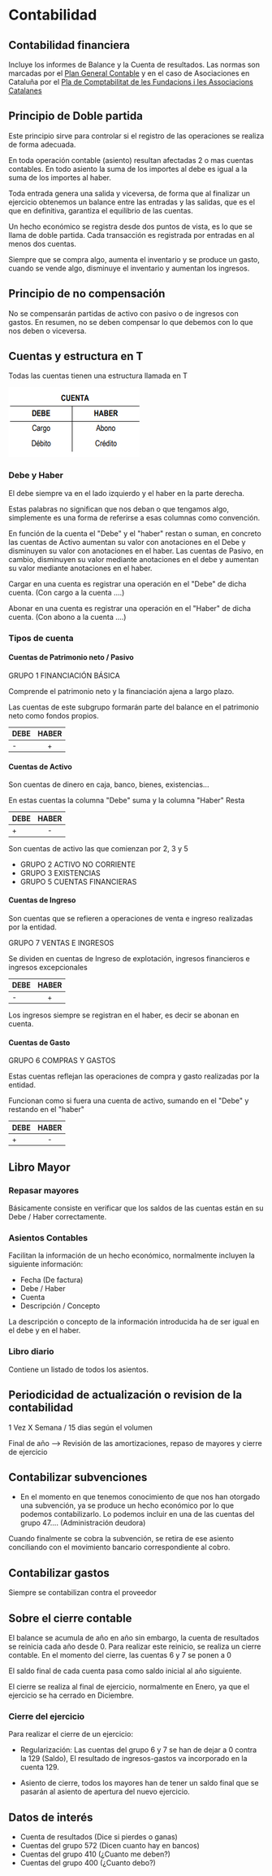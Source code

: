 # Contabilidad

## Contabilidad financiera

Incluye los informes de Balance y la Cuenta de resultados. Las normas son marcadas por el [Plan General Contable](https://cloud.javieranto.com/index.php/s/4RLY4qCKNDLkToa) y en el caso de Asociaciones en Cataluña por el [Pla de Comptabilitat de les Fundacions i les Associacions Catalanes](https://cloud.javieranto.com/index.php/s/f9Eki549fDwrLtt)

## Principio de Doble partida

Este principio sirve para controlar si el registro de las operaciones se realiza de forma adecuada.

En toda operación contable (asiento) resultan afectadas 2 o mas cuentas contables. En todo asiento la suma de los importes al debe es igual a la suma de los importes al haber.

Toda entrada genera una salida y viceversa, de forma que al finalizar un ejercicio obtenemos un balance entre las entradas y las salidas, que es el que en definitiva, garantiza el equilibrio de las cuentas.

Un hecho económico se registra desde dos puntos de vista, es lo que se llama de doble partida. Cada transacción es registrada por entradas en al menos dos cuentas. 

Siempre que se compra algo, aumenta el inventario y se produce un gasto, cuando se vende algo, disminuye el inventario y aumentan los ingresos.

## Principio de no compensación

No se compensarán partidas de activo con pasivo o de ingresos con gastos. En resumen, no se deben compensar lo que debemos con lo que nos deben o viceversa.

## Cuentas y estructura en T

Todas las cuentas tienen una estructura llamada en T

![Cuentas en T](media/cuentasent.png)

### Debe y Haber

El debe siempre va en el lado izquierdo y el haber en la parte derecha. 

Estas palabras no significan que nos deban o que tengamos algo, simplemente es una forma de referirse a esas columnas como convención.

En función de la cuenta el "Debe" y el "haber" restan o suman, en concreto las cuentas de Activo aumentan su valor con anotaciones en el Debe y disminuyen su valor con anotaciones en el haber. Las cuentas de Pasivo, en cambio, disminuyen su valor mediante anotaciones en el debe y aumentan su valor mediante anotaciones en el haber.

Cargar en una cuenta es registrar una operación en el "Debe" de dicha cuenta. (Con cargo a la cuenta ....) 

Abonar en una cuenta es registrar una operación en el "Haber" de dicha cuenta. (Con abono a la cuenta ....)

### Tipos de cuenta

#### Cuentas de Patrimonio neto / Pasivo

GRUPO 1 FINANCIACIÓN BÁSICA

Comprende el patrimonio neto y la financiación ajena a largo plazo.

Las cuentas de este subgrupo formarán parte del balance en el patrimonio neto como fondos propios.


| DEBE         | HABER
|--------------|:-----:
| - |  +

#### Cuentas de Activo

Son cuentas de dinero en caja, banco, bienes, existencias...

En estas cuentas la columna "Debe" suma y la columna "Haber" Resta

| DEBE         | HABER
|--------------|:-----:
| + |  -

Son cuentas de activo las que comienzan por 2, 3 y 5

* GRUPO 2 ACTIVO NO CORRIENTE
* GRUPO 3 EXISTENCIAS
* GRUPO 5 CUENTAS FINANCIERAS

#### Cuentas de Ingreso

Son cuentas que se refieren a operaciones de venta e ingreso realizadas por la entidad.

GRUPO 7 VENTAS E INGRESOS

Se dividen en cuentas de Ingreso de explotación, ingresos financieros e ingresos excepcionales

| DEBE         | HABER
|--------------|:-----:
| - |  +

Los ingresos siempre se registran en el haber, es decir se abonan en cuenta.

#### Cuentas de Gasto

GRUPO 6 COMPRAS Y GASTOS

Estas cuentas reflejan las operaciones de compra y gasto realizadas por la entidad.

Funcionan como si fuera una cuenta de activo, sumando en el "Debe" y restando en el "haber"

| DEBE         | HABER
|--------------|:-----:
| + |  -


## Libro Mayor

### Repasar mayores

Básicamente consiste en verificar que los saldos de las cuentas están en su Debe / Haber correctamente.

### Asientos Contables

Facilitan la información de un hecho económico, normalmente incluyen la siguiente información:

* Fecha (De factura)
* Debe / Haber
* Cuenta
* Descripción / Concepto

La descripción o concepto de la información introducida ha de ser igual en el debe y en el haber.

### Libro diario

Contiene un listado de todos los asientos.
  
## Periodicidad de actualización o revision de la contabilidad

1 Vez X Semana / 15 dias según el volumen

Final de año --> Revisión de las amortizaciones, repaso de mayores y cierre de ejercicio

## Contabilizar subvenciones

* En el momento en que tenemos conocimiento de que nos han otorgado una subvención, ya se produce un hecho económico por lo que podemos contabilizarlo. Lo podemos incluir en una de las cuentas del grupo 47.... (Administración deudora)

Cuando finalmente se cobra la subvención, se retira de ese asiento conciliando con el movimiento bancario correspondiente al cobro.

## Contabilizar gastos

Siempre se contabilizan contra el proveedor

## Sobre el cierre contable

El balance se acumula de año en año sin embargo, la cuenta de resultados se reinicia cada año desde 0. Para realizar este reinicio, se realiza un cierre contable. En el momento del cierre, las cuentas 6 y 7 se ponen a 0

El saldo final de cada cuenta pasa como saldo inicial al año siguiente.

El cierre se realiza al final de ejercicio, normalmente en Enero, ya que el ejercicio se ha cerrado en Diciembre.

### Cierre del ejercicio

Para realizar el cierre de un ejercicio:

* Regularización: Las cuentas del grupo 6 y 7 se han de dejar a 0 contra la 129 (Saldo), El resultado de ingresos-gastos va incorporado en la cuenta 129.

* Asiento de cierre, todos los mayores han de tener un saldo final que se pasarán al asiento de apertura del nuevo ejercicio.

## Datos de interés

* Cuenta de resultados (Dice si pierdes o ganas)
* Cuentas del grupo 572 (Dicen cuanto hay en bancos)
* Cuentas del grupo 410 (¿Cuanto me deben?)
* Cuentas del grupo 400 (¿Cuanto debo?)
